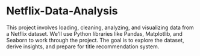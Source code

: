 # Netflix-Data-Analysis
This project involves loading, cleaning, analyzing, and visualizing data from a Netflix dataset. We'll use Python libraries like Pandas, Matplotlib, and Seaborn to work through the project. The goal is to explore the dataset, derive insights, and prepare for title recommendation system.

